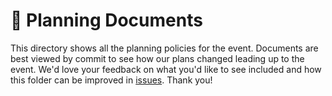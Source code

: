 # 📄 Planning Documents

This directory shows all the planning policies for the event. Documents are best viewed by commit to see how our plans changed leading up to the event. We'd love your feedback on what you'd like to see included and how this folder can be improved in [issues](https://github.com/hackclub/assemble/issues). Thank you!
